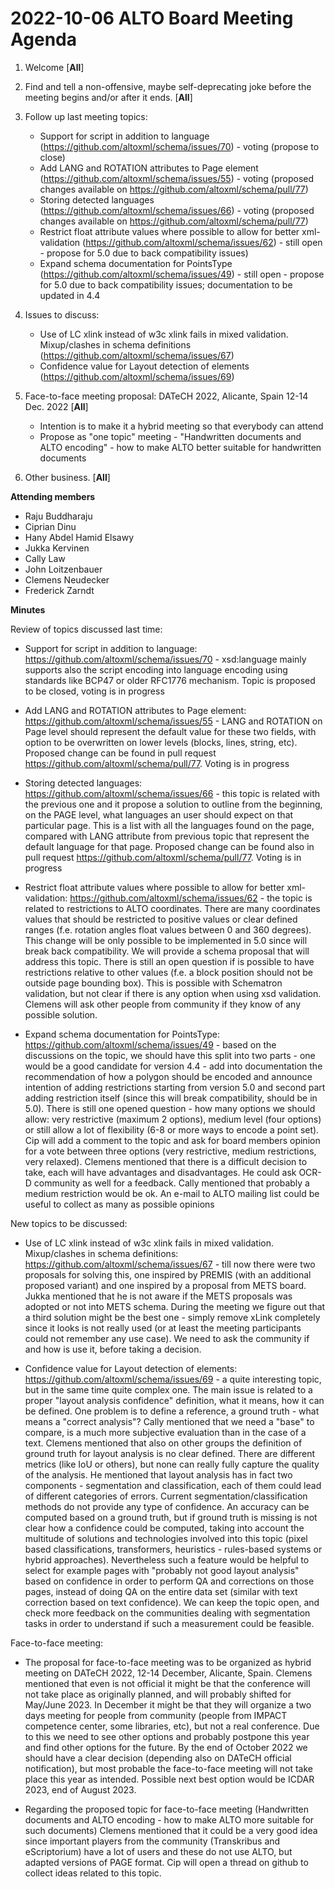 # 2022-10-06 ALTO Board Meeting Agenda
1. Welcome [**All**]
2. Find and tell a non-offensive, maybe self-deprecating joke before the meeting begins and/or after it ends. [**All**]
3. Follow up last meeting topics:
    * Support for script in addition to language (https://github.com/altoxml/schema/issues/70) - voting (propose to close)
    * Add LANG and ROTATION attributes to Page element (https://github.com/altoxml/schema/issues/55) - voting (proposed changes available on https://github.com/altoxml/schema/pull/77)
    * Storing detected languages (https://github.com/altoxml/schema/issues/66) - voting (proposed changes available on https://github.com/altoxml/schema/pull/77)
    * Restrict float attribute values where possible to allow for better xml-validation (https://github.com/altoxml/schema/issues/62) - still open - propose for 5.0 due to back compatibility issues)
    * Expand schema documentation for PointsType (https://github.com/altoxml/schema/issues/49) - still open - propose for 5.0 due to back compatibility issues; documentation to be updated in 4.4

4. Issues to discuss:
    * Use of LC xlink instead of w3c xlink fails in mixed validation. Mixup/clashes in schema definitions (https://github.com/altoxml/schema/issues/67)
    * Confidence value for Layout detection of elements (https://github.com/altoxml/schema/issues/69)
	
5. Face-to-face meeting proposal: DATeCH 2022, Alicante, Spain 12-14 Dec. 2022 [**All**]

	* Intention is to make it a hybrid meeting so that everybody can attend
	* Propose as "one topic" meeting - "Handwritten documents and ALTO encoding" - how to make ALTO better suitable for handwritten documents 

6. Other business. [**All**]

**Attending members**

* Raju Buddharaju 
* Ciprian Dinu 
* Hany Abdel Hamid Elsawy
* Jukka Kervinen
* Cally Law
* John Loitzenbauer
* Clemens Neudecker
* Frederick Zarndt

 **Minutes**
 
Review of topics discussed last time:

* Support for script in addition to language: https://github.com/altoxml/schema/issues/70 - xsd:language mainly supports also the script encoding into language encoding using standards like BCP47 or older RFC1776 mechanism. Topic is proposed to be closed, voting is in progress

* Add LANG and ROTATION attributes to Page element: https://github.com/altoxml/schema/issues/55 - LANG and ROTATION on Page level should represent the default value for these two fields, with option to be overwritten on lower levels (blocks, lines, string, etc). Proposed change can be found in pull request https://github.com/altoxml/schema/pull/77. Voting is in progress

* Storing detected languages: https://github.com/altoxml/schema/issues/66 - this topic is related with the previous one and it propose a solution to outline from the beginning, on the PAGE level, what languages an user should expect on that particular page. This is a list with all the languages found on the page, compared with LANG attribute from previous topic that represent the default language for that page. Proposed change can be found also in pull request https://github.com/altoxml/schema/pull/77. Voting is in progress

* Restrict float attribute values where possible to allow for better xml-validation: https://github.com/altoxml/schema/issues/62 - the topic is related to restrictions to ALTO coordinates. There are many coordinates values that should be restricted to positive values or clear defined ranges (f.e. rotation angles float values between 0 and 360 degrees). This change will be only possible to be implemented in 5.0 since will break back compatibility. We will provide a schema proposal that will address this topic. There is still an open question if is possible to have restrictions relative to other values (f.e. a block position should not be outside page bounding box). This is possible with Schematron validation, but not clear if there is any option when using xsd validation. Clemens will ask other people from community if they know of any possible solution.

* Expand schema documentation for PointsType: https://github.com/altoxml/schema/issues/49 - based on the discussions on the topic, we should have this split into two parts - one would be a good candidate for version 4.4 - add into documentation the recommendation of how a polygon should be encoded and announce intention of adding restrictions starting from version 5.0 and second part adding restriction itself (since this will break compatibility, should be in 5.0). There is still one opened question - how many options we should allow: very restrictive (maximum 2 options), medium level (four options) or still allow a lot of flexibility (6-8 or more ways to encode a point set). Cip will add a comment to the topic and ask for board members opinion for a vote between three options (very restrictive, medium restrictions, very relaxed). Clemens mentioned that there is a difficult decision to take, each will have advantages and disadvantages. He could ask OCR-D community as well for a feedback. Cally mentioned that probably a medium restriction would be ok. An e-mail to ALTO mailing list could be useful to collect as many as possible opinions

New topics to be discussed:

* Use of LC xlink instead of w3c xlink fails in mixed validation. Mixup/clashes in schema definitions: https://github.com/altoxml/schema/issues/67 - till now there were two proposals for solving this, one inspired by PREMIS (with an additional proposed variant) and one inspired by a proposal from METS board. Jukka mentioned that he is not aware if the METS proposals was adopted or not into METS schema. During the meeting we figure out that a third solution might be the best one - simply remove xLink completely since it looks is not really used (or at least the meeting participants could not remember any use case). We need to ask the community if and how is use it, before taking a decision. 

* Confidence value for Layout detection of elements: https://github.com/altoxml/schema/issues/69 - a quite interesting topic, but in the same time quite complex one. The main issue is related to a proper "layout analysis confidence" definition, what it means, how it can be defined. One problem is to define a reference, a ground truth - what means a "correct analysis"? Cally mentioned that we need a "base" to compare, is a much more subjective evaluation than in the case of a text. Clemens mentioned that also on other groups the definition of ground truth for layout analysis is no clear defined. There are different metrics (like IoU or others), but none can really fully capture the quality of the analysis. He mentioned that layout analysis has in fact two components - segmentation and classification, each of them could lead of different categories of errors. Current segmentation/classification methods do not provide any type of confidence. An accuracy can be computed based on a ground truth, but if ground truth is missing is not clear how a confidence could be computed, taking into account the multitude of solutions and technologies involved into this topic (pixel based classifications, transformers, heuristics - rules-based systems or hybrid approaches). Nevertheless such a feature would be helpful to select for example pages with "probably not good layout analysis" based on confidence in order to perform QA and corrections on those pages, instead of doing QA on the entire data set (similar with text correction based on text confidence). We can keep the topic open, and check more feedback on the communities dealing with segmentation tasks in order to understand if such a measurement could be feasible.

Face-to-face meeting:

* The proposal for face-to-face meeting was to be organized as hybrid meeting on DATeCH 2022, 12-14 December, Alicante, Spain. Clemens mentioned that even is not official it might be that the conference will not take place as originally planned, and will probably shifted for May/June 2023. In December it might be that they will organize a two days meeting for people from community (people from IMPACT competence center, some libraries, etc), but not a real conference. Due to this we need to see other options and probably postpone this year and find other options for the future. By the end of October 2022 we should have a clear decision (depending also on DATeCH official notification), but most probable the face-to-face meeting will not take place this year as intended. Possible next best option would be ICDAR 2023, end of August 2023.

* Regarding the proposed topic for face-to-face meeting (Handwritten documents and ALTO encoding - how to make ALTO more suitable for such documents) Clemens mentioned that it could be a very good idea since important players from the community (Transkribus and eScriptorium) have a lot of users and these do not use ALTO, but adapted versions of PAGE format. Cip will open a thread on github to collect ideas related to this topic.
